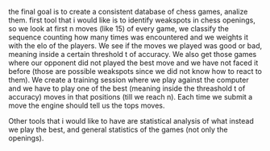 the final goal is to create a consistent database of chess games, analize them. 
first tool that i would like is to identify weakspots in chess openings, so we look at first n moves (like 15) of every game, we classify the sequence counting how many times was encountered and we weights it with the elo of the players.
We see if the moves we played was good or bad, meaning inside a certain threshold t of accuracy.
We also get those games where our opponent did not played the best move and we have not faced it before (those are possible weakspots since we did not know how to react to them).
We create a training session where we play against the computer and we have to play one of the best (meaning inside the threashold t of accuracy) moves in that positions (till we reach n). 
Each time we submit a move the engine should tell us the tops moves.

Other tools that i would like to have are statistical analysis of what instead we play the best, and general statistics of the games (not only the openings).